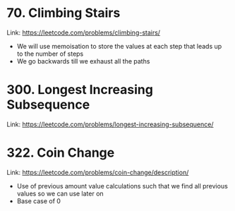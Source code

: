 # 70. Climbing Stairs

Link: https://leetcode.com/problems/climbing-stairs/

- We will use memoisation to store the values at each step that leads up to the number of steps
- We go backwards till we exhaust all the paths

# 300. Longest Increasing Subsequence

Link: https://leetcode.com/problems/longest-increasing-subsequence/

# 322. Coin Change

Link: https://leetcode.com/problems/coin-change/description/

- Use of previous amount value calculations such that we find all previous values so we can use later on
- Base case of 0
